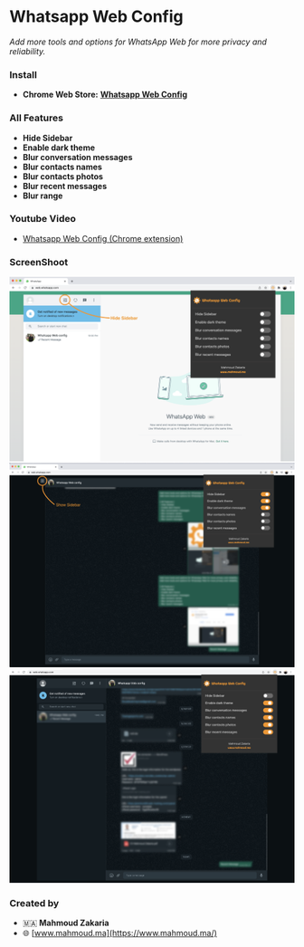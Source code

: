 # Whatsapp Web Config 

*Add more tools and options for WhatsApp Web for more privacy and reliability.*
### Install 
- **Chrome Web Store:**  **[Whatsapp Web Config](https://chrome.google.com/webstore/detail/whatsapp-web-config/njpdgjdkdocjmfipagbnglmnddnfdfpk)**
### All Features 

* **Hide Sidebar**
* **Enable dark theme**
* **Blur conversation messages**
* **Blur contacts names**
* **Blur contacts photos**
* **Blur recent messages**
* **Blur range**

### Youtube Video
- [Whatsapp Web Config (Chrome extension)](https://youtu.be/E-rtPGpbKZo)

### ScreenShoot
<img src="./assets/images/1.png"/>
<img src="./assets/images/3.png"/>

<img src="./assets/images/2.png"/>



### **Created by**

* 🇲🇦 **Mahmoud Zakaria** 
* 🌐 [www.mahmoud.ma](https://www.mahmoud.ma/)

